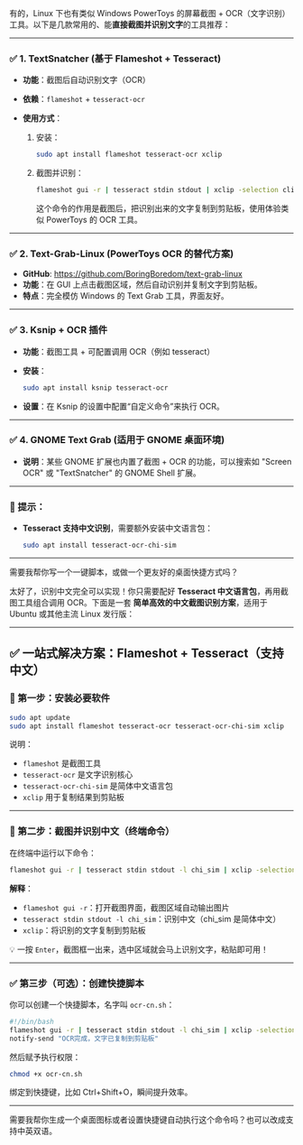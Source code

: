 有的，Linux 下也有类似 Windows PowerToys 的屏幕截图 + OCR（文字识别）工具。以下是几款常用的、能**直接截图并识别文字**的工具推荐：

------

### ✅ **1. TextSnatcher (基于 Flameshot + Tesseract)**

- **功能**：截图后自动识别文字（OCR）

- **依赖**：`flameshot` + `tesseract-ocr`

- **使用方式**：

  1. 安装：

     ```bash
     sudo apt install flameshot tesseract-ocr xclip
     ```

  2. 截图并识别：

     ```bash
     flameshot gui -r | tesseract stdin stdout | xclip -selection clipboard
     ```

     这个命令的作用是截图后，把识别出来的文字复制到剪贴板，使用体验类似 PowerToys 的 OCR 工具。

------

### ✅ **2. Text-Grab-Linux (PowerToys OCR 的替代方案)**

- **GitHub**: https://github.com/BoringBoredom/text-grab-linux
- **功能**：在 GUI 上点击截图区域，然后自动识别并复制文字到剪贴板。
- **特点**：完全模仿 Windows 的 Text Grab 工具，界面友好。

------

### ✅ **3. Ksnip + OCR 插件**

- **功能**：截图工具 + 可配置调用 OCR（例如 tesseract）

- **安装**：

  ```bash
  sudo apt install ksnip tesseract-ocr
  ```

- **设置**：在 Ksnip 的设置中配置“自定义命令”来执行 OCR。

------

### ✅ **4. GNOME Text Grab (适用于 GNOME 桌面环境)**

- **说明**：某些 GNOME 扩展也内置了截图 + OCR 的功能，可以搜索如 "Screen OCR" 或 "TextSnatcher" 的 GNOME Shell 扩展。

------

### 🔧 提示：

- **Tesseract 支持中文识别**，需要额外安装中文语言包：

  ```bash
  sudo apt install tesseract-ocr-chi-sim
  ```

------

需要我帮你写一个一键脚本，或做一个更友好的桌面快捷方式吗？



太好了，识别中文完全可以实现！你只需要配好 **Tesseract 中文语言包**，再用截图工具组合调用 OCR。下面是一套 **简单高效的中文截图识别方案**，适用于 Ubuntu 或其他主流 Linux 发行版：

------

## ✅ 一站式解决方案：Flameshot + Tesseract（支持中文）

### 🔧 第一步：安装必要软件

```bash
sudo apt update
sudo apt install flameshot tesseract-ocr tesseract-ocr-chi-sim xclip
```

说明：

- `flameshot` 是截图工具
- `tesseract-ocr` 是文字识别核心
- `tesseract-ocr-chi-sim` 是简体中文语言包
- `xclip` 用于复制结果到剪贴板

------

### 🚀 第二步：截图并识别中文（终端命令）

在终端中运行以下命令：

```bash
flameshot gui -r | tesseract stdin stdout -l chi_sim | xclip -selection clipboard
```

**解释**：

- `flameshot gui -r`：打开截图界面，截图区域自动输出图片
- `tesseract stdin stdout -l chi_sim`：识别中文（chi_sim 是简体中文）
- `xclip`：将识别的文字复制到剪贴板

💡 一按 `Enter`，截图框一出来，选中区域就会马上识别文字，粘贴即可用！

------

### ✅ 第三步（可选）：创建快捷脚本

你可以创建一个快捷脚本，名字叫 `ocr-cn.sh`：

```bash
#!/bin/bash
flameshot gui -r | tesseract stdin stdout -l chi_sim | xclip -selection clipboard
notify-send "OCR完成，文字已复制到剪贴板"
```

然后赋予执行权限：

```bash
chmod +x ocr-cn.sh
```

绑定到快捷键，比如 Ctrl+Shift+O，瞬间提升效率。

------

需要我帮你生成一个桌面图标或者设置快捷键自动执行这个命令吗？也可以改成支持中英双语。